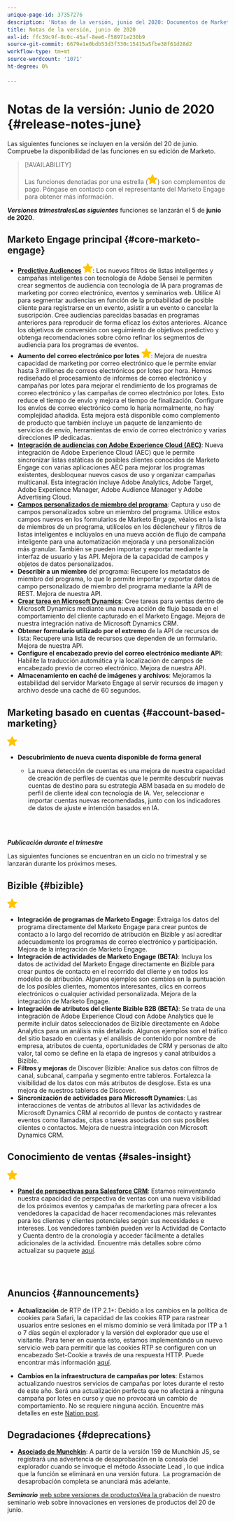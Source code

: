 ```yaml
---
unique-page-id: 37357276
description: 'Notas de la versión, junio del 2020: Documentos de Marketo: Documentación del producto'
title: Notas de la versión, junio de 2020
exl-id: ffc39c9f-8c0c-45af-8ee6-f58971e230b9
source-git-commit: 6679e1e0bdb53d3f330c15415a5fbe38f61d28d2
workflow-type: tm+mt
source-wordcount: '1071'
ht-degree: 0%

---
```


# Notas de la versión: Junio de 2020 {#release-notes-june}

Las siguientes funciones se incluyen en la versión del 20 de junio. Compruebe la disponibilidad de las funciones en su edición de Marketo.

>[!AVAILABILITY]
>
>Las funciones denotadas por una estrella (![](assets/yellow-star.png)) son complementos de pago. Póngase en contacto con el representante del Marketo Engage para obtener más información.

**_Versiones trimestralesLas siguientes_** funciones se lanzarán el 5 de  **junio de 2020**.

## Marketo Engage principal {#core-marketo-engage}

* **[Predictive Audiences](https://experienceleague.adobe.com/docs/marketo/sky/predictive-audiences/getting-started-with-predictive-audiences.html?lang=en#predictive-audiences)** ![ (estrella)](assets/yellow-star.png): Los nuevos filtros de listas inteligentes y campañas inteligentes con tecnología de Adobe Sensei le permiten crear segmentos de audiencia con tecnología de IA para programas de marketing por correo electrónico, eventos y seminarios web. Utilice AI para segmentar audiencias en función de la probabilidad de posible cliente para registrarse en un evento, asistir a un evento o cancelar la suscripción. Cree audiencias parecidas basadas en programas anteriores para reproducir de forma eficaz los éxitos anteriores. Alcance los objetivos de conversión con seguimiento de objetivos predictivo y obtenga recomendaciones sobre cómo refinar los segmentos de audiencia para los programas de eventos.
* **Aumento del correo electrónico por lotes** ![ (estrella)](assets/yellow-star.png): Mejora de nuestra capacidad de marketing por correo electrónico que le permite enviar hasta 3 millones de correos electrónicos por lotes por hora. Hemos rediseñado el procesamiento de informes de correo electrónico y campañas por lotes para mejorar el rendimiento de los programas de correo electrónico y las campañas de correo electrónico por lotes. Esto reduce el tiempo de envío y mejora el tiempo de finalización. Configure los envíos de correo electrónico como lo haría normalmente, no hay complejidad añadida. Esta mejora está disponible como complemento de producto que también incluye un paquete de lanzamiento de servicios de envío, herramientas de envío de correo electrónico y varias direcciones IP dedicadas.
* **[Integración de audiencias con Adobe Experience Cloud (AEC)](/help/marketo/product-docs/core-marketo-concepts/smart-lists-and-static-lists/static-lists/send-a-list-to-adobe-experience-cloud.md)**: Nueva integración de Adobe Experience Cloud (AEC) que le permite sincronizar listas estáticas de posibles clientes conocidos de Marketo Engage con varias aplicaciones AEC para mejorar los programas existentes, desbloquear nuevos casos de uso y organizar campañas multicanal. Esta integración incluye Adobe Analytics, Adobe Target, Adobe Experience Manager, Adobe Audience Manager y Adobe Advertising Cloud.
* **[Campos personalizados de miembro del programa](/help/marketo/product-docs/core-marketo-concepts/programs/working-with-programs/program-member-custom-fields.md)**: Captura y uso de campos personalizados sobre un miembro del programa. Utilice estos campos nuevos en los formularios de Marketo Engage, véalos en la lista de miembros de un programa, utilícelos en los déclencheur y filtros de listas inteligentes e inclúyalos en una nueva acción de flujo de campaña inteligente para una automatización mejorada y una personalización más granular. También se pueden importar y exportar mediante la interfaz de usuario y las API. Mejora de la capacidad de campos y objetos de datos personalizados.
* **Describir a un miembro** del programa: Recupere los metadatos de miembro del programa, lo que le permite importar y exportar datos de campo personalizado de miembro del programa mediante la API de REST. Mejora de nuestra API.
* **[Crear tarea en Microsoft Dynamics](/help/marketo/product-docs/core-marketo-concepts/smart-campaigns/microsoft-dynamics-flow-actions/create-task-in-microsoft.md)**: Cree tareas para ventas dentro de Microsoft Dynamics mediante una nueva acción de flujo basada en el comportamiento del cliente capturado en el Marketo Engage. Mejora de nuestra integración nativa de Microsoft Dynamics CRM.
* **Obtener formulario utilizado por el extremo** de la API de recursos de lista: Recupere una lista de recursos que dependen de un formulario. Mejora de nuestra API.
* **Configure el encabezado previo del correo electrónico mediante API**: Habilite la traducción automática y la localización de campos de encabezado previo de correo electrónico. Mejora de nuestra API.
* **Almacenamiento en caché de imágenes y archivos**: Mejoramos la estabilidad del servidor Marketo Engage al servir recursos de imagen y archivo desde una caché de 60 segundos.

## Marketing basado en cuentas {#account-based-marketing}

![(estrella)](assets/yellow-star.png)

* **Descubrimiento de nueva cuenta disponible de forma general**

   * La nueva detección de cuentas es una mejora de nuestra capacidad de creación de perfiles de cuentas que le permite descubrir nuevas cuentas de destino para su estrategia ABM basada en su modelo de perfil de cliente ideal con tecnología de IA. Ver, seleccionar e importar cuentas nuevas recomendadas, junto con los indicadores de datos de ajuste e intención basados en IA.

<br> 

**_Publicación durante el trimestre_**

Las siguientes funciones se encuentran en un ciclo no trimestral y se lanzarán durante los próximos meses.

## Bizible {#bizible}

![(estrella)](assets/yellow-star.png)

* **Integración de programas de Marketo Engage**: Extraiga los datos del programa directamente del Marketo Engage para crear puntos de contacto a lo largo del recorrido de atribución en Bizible y así acreditar adecuadamente los programas de correo electrónico y participación. Mejora de la integración de Marketo Engage.
* **Integración de actividades de Marketo Engage (BETA)**: Incluya los datos de actividad del Marketo Engage directamente en Bizible para crear puntos de contacto en el recorrido del cliente y en todos los modelos de atribución. Algunos ejemplos son cambios en la puntuación de los posibles clientes, momentos interesantes, clics en correos electrónicos o cualquier actividad personalizada. Mejora de la integración de Marketo Engage.
* **Integración de atributos del cliente Bizible B2B (BETA)**: Se trata de una integración de Adobe Experience Cloud con Adobe Analytics que le permite incluir datos seleccionados de Bizible directamente en Adobe Analytics para un análisis más detallado. Algunos ejemplos son el tráfico del sitio basado en cuentas y el análisis de contenido por nombre de empresa, atributos de cuenta, oportunidades de CRM y personas de alto valor, tal como se define en la etapa de ingresos y canal atribuidos a Bizible.
* **Filtros y mejoras** de Discover Bizible: Analice sus datos con filtros de canal, subcanal, campaña y segmento entre tableros. Fortalezca la visibilidad de los datos con más atributos de desglose. Esta es una mejora de nuestros tableros de Discover.
* **Sincronización de actividades para Microsoft Dynamics**: Las interacciones de ventas de atributos al llevar las actividades de Microsoft Dynamics CRM al recorrido de puntos de contacto y rastrear eventos como llamadas, citas o tareas asociadas con sus posibles clientes o contactos. Mejora de nuestra integración con Microsoft Dynamics CRM.

## Conocimiento de ventas {#sales-insight}

![(estrella)](assets/yellow-star.png)

* **[Panel de perspectivas para Salesforce CRM](/help/marketo/product-docs/marketo-sales-insight/msi-for-salesforce/features/insights-dashboard-feature-overview.md)**: Estamos reinventando nuestra capacidad de perspectiva de ventas con una nueva visibilidad de los próximos eventos y campañas de marketing para ofrecer a los vendedores la capacidad de hacer recomendaciones más relevantes para los clientes y clientes potenciales según sus necesidades e intereses. Los vendedores también pueden ver la Actividad de Contacto y Cuenta dentro de la cronología y acceder fácilmente a detalles adicionales de la actividad. Encuentre más detalles sobre cómo actualizar su paquete [aquí](/help/marketo/product-docs/marketo-sales-insight/msi-for-salesforce/configuration/configuration-for-existing-customers.md).

<br> 

## Anuncios {#announcements}

* **Actualización** de RTP de ITP 2.1+: Debido a los cambios en la política de cookies para Safari, la capacidad de las cookies RTP para rastrear usuarios entre sesiones en el mismo dominio se verá limitada por ITP a 1 o 7 días según el explorador y la versión del explorador que use el visitante. Para tener en cuenta esto, estamos implementando un nuevo servicio web para permitir que las cookies RTP se configuren con un encabezado Set-Cookie a través de una respuesta HTTP. Puede encontrar más información [aquí](https://nation.marketo.com/t5/Knowledgebase/Browser-Cookie-Updates-How-Marketo-RTP-Is-Affected/ta-p/299603).

* **Cambios en la infraestructura de campañas por lotes**: Estamos actualizando nuestros servicios de campañas por lotes durante el resto de este año. Será una actualización perfecta que no afectará a ninguna campaña por lotes en curso y que no provocará un cambio de comportamiento. No se requiere ninguna acción. Encuentre más detalles en este [Nation post](https://nation.marketo.com/t5/Product-Documents/Batch-Campaign-Processing-Infrastructure-Update/ta-p/301374).

## Degradaciones {#deprecations}

* **[Asociado de Munchkin](https://developers.marketo.com/blog/deprecation-of-munchkin-associate-lead-method/)**: A partir de la versión 159 de Munchkin JS, se registrará una advertencia de desaprobación en la consola del explorador cuando se invoque el método Associate Lead , lo que indica que la función se eliminará en una versión futura.  La programación de desaprobación completa se anunciará más adelante.

**_Seminario_** [web sobre versiones de productosVea la ](https://engage.marketo.com/June-Release-2020-On-Demand.html) grabación de nuestro seminario web sobre innovaciones en versiones de productos del 20 de junio.
